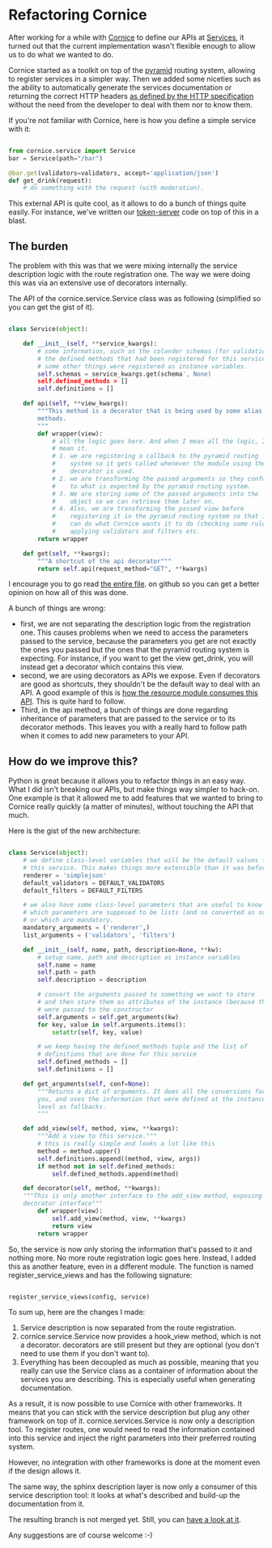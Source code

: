 # Refactoring Cornice

After working for a while with [Cornice](http://cornice.readthedocs.com)
to define our APIs at [Services](http://docs.services.mozilla.com), it
turned out that the current implementation wasn't flexible enough to
allow us to do what we wanted to do.

Cornice started as a toolkit on top of the
[pyramid](http://docs.pylonsproject.org/en/latest/docs/pyramid.html)
routing system, allowing to register services in a simpler way. Then we
added some niceties such as the ability to automatically generate the
services documentation or returning the correct HTTP headers [as defined
by the HTTP
specification](http://www.w3.org/Protocols/rfc2616/rfc2616-sec10.html)
without the need from the developer to deal with them nor to know them.

If you're not familiar with Cornice, here is how you define a simple
service with it:

```python

from cornice.service import Service
bar = Service(path="/bar")

@bar.get(validators=validators, accept='application/json')
def get_drink(request):
    # do something with the request (with moderation).
```

This external API is quite cool, as it allows to do a bunch of things
quite easily. For instance, we've written our
[token-server](https://github.com/mozilla-services/tokenserver) code on
top of this in a blast.

## The burden

The problem with this was that we were mixing internally the service
description logic with the route registration one. The way we were doing
this was via an extensive use of decorators internally.

The API of the cornice.service.Service class was as following
(simplified so you can get the gist of it).

```python

class Service(object):

    def __init__(self, **service_kwargs):
        # some information, such as the colander schemas (for validation),
        # the defined methods that had been registered for this service and
        # some other things were registered as instance variables.
        self.schemas = service_kwargs.get(schema', None)
        self.defined_methods = []
        self.definitions = []

    def api(self, **view_kwargs):
        """This method is a decorator that is being used by some alias
        methods.
        """
        def wrapper(view):
            # all the logic goes here. And when I mean all the logic, I
            # mean it.
            # 1. we are registering a callback to the pyramid routing
            #    system so it gets called whenever the module using the
            #    decorator is used.
            # 2. we are transforming the passed arguments so they conform
            #    to what is expected by the pyramid routing system.
            # 3. We are storing some of the passed arguments into the
            #    object so we can retrieve them later on.
            # 4. Also, we are transforming the passed view before
            #    registering it in the pyramid routing system so that it
            #    can do what Cornice wants it to do (checking some rules,
            #    applying validators and filters etc.
        return wrapper

    def get(self, **kwargs):
        """A shortcut of the api decorator"""
        return self.api(request_method="GET", **kwargs)
```

I encourage you to go read [the entire
file](https://github.com/mozilla-services/cornice/blob/4e0392a2ae137b6a11690459bcafd7325e86fa9e/cornice/service.py#L44).
on github so you can get a better opinion on how all of this was done.

A bunch of things are wrong:

  - first, we are not separating the description logic from the
    registration one. This causes problems when we need to access the
    parameters passed to the service, because the parameters you get are
    not exactly the ones you passed but the ones that the pyramid
    routing system is expecting. For instance, if you want to get the
    view get\_drink, you will instead get a decorator which contains
    this view.
  - second, we are using decorators as APIs we expose. Even if
    decorators are good as shortcuts, they shouldn't be the default way
    to deal with an API. A good example of this is [how the resource
    module consumes this
    API](https://github.com/mozilla-services/cornice/blob/4e0392a2ae137b6a11690459bcafd7325e86fa9e/cornice/resource.py#L56).
    This is quite hard to follow.
  - Third, in the api method, a bunch of things are done regarding
    inheritance of parameters that are passed to the service or to its
    decorator methods. This leaves you with a really hard to follow path
    when it comes to add new parameters to your API.

## How do we improve this?

Python is great because it allows you to refactor things in an easy way.
What I did isn't breaking our APIs, but make things way simpler to
hack-on. One example is that it allowed me to add features that we
wanted to bring to Cornice really quickly (a matter of minutes), without
touching the API that much.

Here is the gist of the new architecture:

```python

class Service(object):
    # we define class-level variables that will be the default values for
    # this service. This makes things more extensible than it was before.
    renderer = 'simplejson'
    default_validators = DEFAULT_VALIDATORS
    default_filters = DEFAULT_FILTERS

    # we also have some class-level parameters that are useful to know
    # which parameters are supposed to be lists (and so converted as such)
    # or which are mandatory.
    mandatory_arguments = ('renderer',)
    list_arguments = ('validators', 'filters')

    def __init__(self, name, path, description=None, **kw):
        # setup name, path and description as instance variables
        self.name = name
        self.path = path
        self.description = description

        # convert the arguments passed to something we want to store
        # and then store them as attributes of the instance (because they
        # were passed to the constructor
        self.arguments = self.get_arguments(kw)
        for key, value in self.arguments.items():
            setattr(self, key, value)

        # we keep having the defined_methods tuple and the list of
        # definitions that are done for this service
        self.defined_methods = []
        self.definitions = []

    def get_arguments(self, conf=None):
        """Returns a dict of arguments. It does all the conversions for
        you, and uses the information that were defined at the instance
        level as fallbacks.
        """

    def add_view(self, method, view, **kwargs):
        """Add a view to this service."""
        # this is really simple and looks a lot like this
        method = method.upper()
        self.definitions.append((method, view, args))
        if method not in self.defined_methods:
            self.defined_methods.append(method)

    def decorator(self, method, **kwargs):
    """This is only another interface to the add_view method, exposing a
    decorator interface"""
        def wrapper(view):
            self.add_view(method, view, **kwargs)
            return view
        return wrapper
```

So, the service is now only storing the information that's passed to it
and nothing more. No more route registration logic goes here. Instead, I
added this as another feature, even in a different module. The function
is named register\_service\_views and has the following signature:

```python

register_service_views(config, service)
```

To sum up, here are the changes I made:

1.  Service description is now separated from the route registration.
2.  cornice.service.Service now provides a hook\_view method, which is
    not a decorator. decorators are still present but they are optional
    (you don't need to use them if you don't want to).
3.  Everything has been decoupled as much as possible, meaning that you
    really can use the Service class as a container of information about
    the services you are describing. This is especially useful when
    generating documentation.

As a result, it is now possible to use Cornice with other frameworks. It
means that you can stick with the service description but plug any other
framework on top of it. cornice.services.Service is now only a
description tool. To register routes, one would need to read the
information contained into this service and inject the right parameters
into their preferred routing system.

However, no integration with other frameworks is done at the moment even
if the design allows it.

The same way, the sphinx description layer is now only a consumer of
this service description tool: it looks at what's described and build-up
the documentation from it.

The resulting branch is not merged yet. Still, you can [have a look at
it](https://github.com/mozilla-services/cornice/tree/refactor-the-world).

Any suggestions are of course welcome :-)
